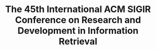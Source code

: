 ---
title: The 45th International ACM SIGIR Conference on Research and Development in Information Retrieval
website: https://sigir.org/sigir2022/
category: information-retrieval
timezone: AoE
published: 2022-02-18
updated: 2022-02-18
important_dates:
    - title: Full paper abstracts due 1
      date: 2022-01-21 23:59:59
    - title: Full paper abstracts due 2
      date: 2022-01-21 23:59:59
    - title: Full papers due
      date: 2022-01-28 23:59:59
    - title: Short paper abstracts due
      date: 2022-02-14 23:59:59
    - title: Resource paper abstracts due
      date: 2022-02-14 23:59:59
    - title: Perspectives papers due
      date: 2022-02-14 23:59:59
    - title: Reproducibility track papers due
      date: 2022-02-14 23:59:59
    - title: Short papers due
      date: 2022-02-21 23:59:59
    - title: Resource papers due
      date: 2022-02-21 23:59:59
    - title: Demo papers due
      date: 2022-02-21 23:59:59
    - title: Workshop proposal submission
      date: 2022-02-21 23:59:59
    - title: Doctoral Consortium papers due
      date: 2022-03-07 23:59:59
    - title: Tutorial proposal due
      date: 2022-03-24 23:59:59
    - title: SIRIP proposal submission due
      date: 2022-04-15 23:59:59
---